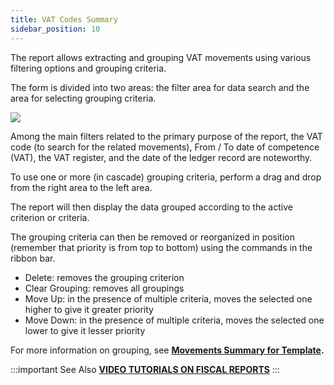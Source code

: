 ```yaml
---
title: VAT Codes Summary
sidebar_position: 10
---
```


The report allows extracting and grouping VAT movements using various filtering options and grouping criteria.

The form is divided into two areas: the filter area for data search and the area for selecting grouping criteria.

![](/img/it-it/finance-area/ledger-records/fiscal-report/vat-code-summary/image01.png)

Among the main filters related to the primary purpose of the report, the VAT code (to search for the related movements), From / To date of competence (VAT), the VAT register, and the date of the ledger record are noteworthy.

To use one or more (in cascade) grouping criteria, perform a drag and drop from the right area to the left area.

The report will then display the data grouped according to the active criterion or criteria.

The grouping criteria can then be removed or reorganized in position (remember that priority is from top to bottom) using the commands in the ribbon bar.

- Delete: removes the grouping criterion 
- Clear Grouping: removes all groupings
- Move Up: in the presence of multiple criteria, moves the selected one higher to give it greater priority
- Move Down: in the presence of multiple criteria, moves the selected one lower to give it lesser priority

For more information on grouping, see **[Movements Summary for Template](/docs/finance-area/ledger-records/accounting-report/movements-summary-for-template).**

:::important See Also
[**VIDEO TUTORIALS ON FISCAL REPORTS**](/docs/video/finance/intro.md)
:::